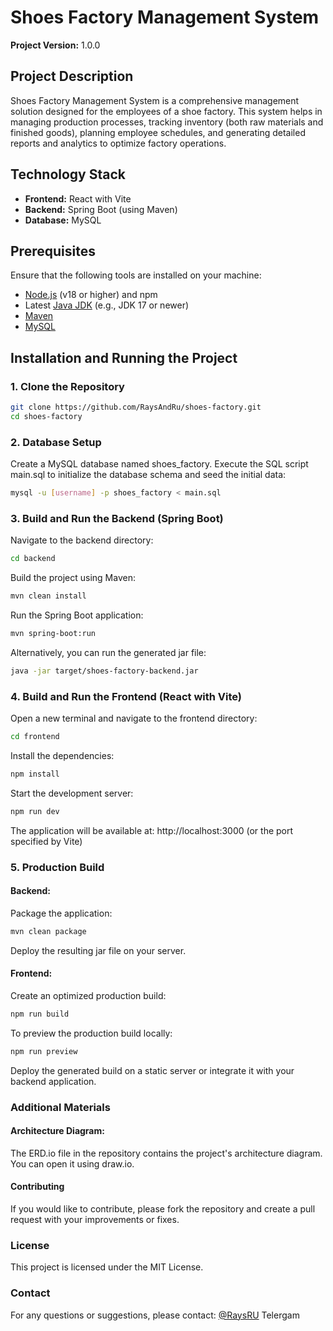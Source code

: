  # Shoes Factory Management System

**Project Version:** 1.0.0

## Project Description
Shoes Factory Management System is a comprehensive management solution designed for the employees of a shoe factory. This system helps in managing production processes, tracking inventory (both raw materials and finished goods), planning employee schedules, and generating detailed reports and analytics to optimize factory operations.

## Technology Stack
- **Frontend:** React with Vite
- **Backend:** Spring Boot (using Maven)
- **Database:** MySQL

## Prerequisites
Ensure that the following tools are installed on your machine:
- [Node.js](https://nodejs.org/) (v18 or higher) and npm
- Latest [Java JDK](https://www.oracle.com/java/technologies/downloads/) (e.g., JDK 17 or newer)
- [Maven](https://maven.apache.org/)
- [MySQL](https://www.mysql.com/)

## Installation and Running the Project

### 1. Clone the Repository
```bash
git clone https://github.com/RaysAndRu/shoes-factory.git
cd shoes-factory
```

### 2. Database Setup
Create a MySQL database named shoes_factory.
Execute the SQL script main.sql to initialize the database schema and seed the initial data:

```bash
mysql -u [username] -p shoes_factory < main.sql
```
### 3. Build and Run the Backend (Spring Boot)
Navigate to the backend directory:

```bash
cd backend
```

Build the project using Maven:

```bash
mvn clean install
```
Run the Spring Boot application:

```bash
mvn spring-boot:run
```

Alternatively, you can run the generated jar file:

```bash
java -jar target/shoes-factory-backend.jar
```

### 4. Build and Run the Frontend (React with Vite)
Open a new terminal and navigate to the frontend directory:

``` bash
cd frontend
```
Install the dependencies:

```bash
npm install
```
Start the development server:

```bash
npm run dev
```
The application will be available at: http://localhost:3000 (or the port specified by Vite)

### 5. Production Build
#### Backend:
Package the application:

```bash
mvn clean package
```
Deploy the resulting jar file on your server.

#### Frontend:
Create an optimized production build:

```bash
npm run build
```
To preview the production build locally:

```bash
npm run preview
```
Deploy the generated build on a static server or integrate it with your backend application.

### Additional Materials
#### Architecture Diagram: 
The ERD.io file in the repository contains the project's architecture diagram. You can open it using draw.io.
#### Contributing
If you would like to contribute, please fork the repository and create a pull request with your improvements or fixes.

### License
This project is licensed under the MIT License.

### Contact
For any questions or suggestions, please contact: [@RaysRU](https://t.me/RaysRU/) Telergam
